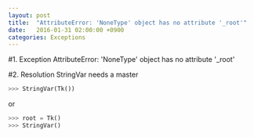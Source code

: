 ```yaml
---
layout: post
title:  "AttributeError: 'NoneType' object has no attribute '_root'"
date:   2016-01-31 02:00:00 +0900
categories: Exceptions
---
```

#1. Exception
AttributeError: 'NoneType' object has no attribute '_root'


#2. Resolution
StringVar needs a master

``` python
>>> StringVar(Tk())
```
or

``` python
>>> root = Tk()
>>> StringVar()
```